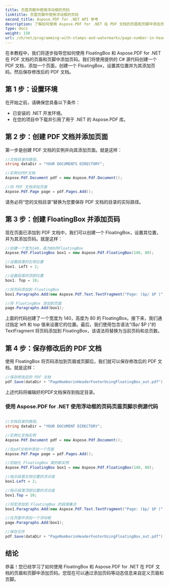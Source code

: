 ```yaml
---
title: 页眉页脚中使用浮动框的页码
linktitle: 页眉页脚中使用浮动框的页码
second_title: Aspose.PDF for .NET API 参考
description: 了解如何使用 Aspose.PDF for .NET 在 PDF 文档的页眉和页脚中添加页码。
type: docs
weight: 150
url: /zh/net/programming-with-stamps-and-watermarks/page-number-in-header-footer-using-floating-box/
---
```

在本教程中，我们将逐步指导您如何使用 FloatingBox 和 Aspose.PDF for .NET 在 PDF 文档的页眉和页脚中添加页码。我们将使用提供的 C# 源代码创建一个 PDF 文档，添加一个页面，创建一个 FloatingBox，设置其位置并为其添加页码，然后保存修改后的 PDF 文档。

## 第 1 步：设置环境

在开始之前，请确保您具备以下条件：

- 已安装的 .NET 开发环境。
- 在您的项目中下载并引用了用于 .NET 的 Aspose.PDF 库。

## 第 2 步：创建 PDF 文档并添加页面

第一步是创建 PDF 文档的实例并向其添加页面。就是这样：

```csharp
//文档目录的路径。
string dataDir = "YOUR DOCUMENTS DIRECTORY";

//实例化PDF文档
Aspose.Pdf.Document pdf = new Aspose.Pdf.Document();

//向 PDF 文档添加页面
Aspose.Pdf.Page page = pdf.Pages.Add();
```

请务必将“您的文档目录”替换为您要保存 PDF 文档的目录的实际路径。

## 第 3 步：创建 FloatingBox 并添加页码

现在页面已添加到 PDF 文档中，我们可以创建一个 FloatingBox，设置其位置，并为其添加页码。就是这样：

```csharp
//创建一个宽为140，高为80的FloatingBox
Aspose.Pdf.FloatingBox box1 = new Aspose.Pdf.FloatingBox(140, 80);

//设置段落的左侧位置
box1. Left = 2;

//设置段落的顶部位置
box1. Top = 10;

//将页码添加到 FloatingBox
box1.Paragraphs.Add(new Aspose.Pdf.Text.TextFragment("Page: ($p/ $P )"));

//将 FloatingBox 添加到页面
page.Paragraphs.Add(box1);
```

上面的代码创建了一个宽度为 140，高度为 80 的 FloatingBox。接下来，我们通过指定 left 和 top 值来设置它的位置。最后，我们使用包含语法“($p/ $P )”的 TextFragment 将页码添加到 FloatingBox，该语法将替换为当前页码和总页数。

## 第 4 步：保存修改后的 PDF 文档

使用 FloatingBox 将页码添加到页眉或页脚后，我们就可以保存修改后的 PDF 文档。就是这样：

```csharp
//保存修改后的 PDF 文档
pdf.Save(dataDir + "PageNumberinHeaderFooterUsingFloatingBox_out.pdf");
```

上述代码将编辑好的PDF文档保存到指定目录。

### 使用 Aspose.PDF for .NET 使用浮动框的页码页眉页脚示例源代码 
```csharp

//文档目录的路径。
string dataDir = "YOUR DOCUMENT DIRECTORY";

//实例化文档实例
Aspose.Pdf.Document pdf = new Aspose.Pdf.Document();

//在pdf文档中添加一个页面
Aspose.Pdf.Page page = pdf.Pages.Add();

//初始化 FloatingBox 类的新实例
Aspose.Pdf.FloatingBox box1 = new Aspose.Pdf.FloatingBox(140, 80);

//指示段落左侧位置的浮点值
box1.Left = 2;

//指示段落顶部位置的浮点值
box1.Top = 10;

//将宏添加到 FloatingBox 的段落集合
box1.Paragraphs.Add(new Aspose.Pdf.Text.TextFragment("Page: ($p/ $P )"));

//在页面中添加一个浮动框
page.Paragraphs.Add(box1);

//保存文件
pdf.Save(dataDir + "PageNumberinHeaderFooterUsingFloatingBox_out.pdf");

```

## 结论

恭喜！您已经学习了如何使用 FloatingBox 和 Aspose.PDF for .NET 在 PDF 文档的页眉和页脚中添加页码。您现在可以通过添加页码等动态信息来自定义页眉和页脚。
